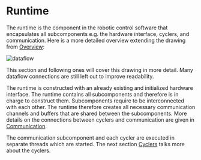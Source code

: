 # Runtime

The runtime is the component in the robotic control software that encapsulates all subcomponents e.g. the hardware interface, cyclers, and communication.
Here is a more detailed overview extending the drawing from [Overview](./overview.md):

![dataflow](./dataflow.png)

This section and following ones will cover this drawing in more detail. Many dataflow connections are still left out to improve readability.

The runtime is constructed with an already existing and initialized hardware interface.
The runtime contains all subcomponents and therefore is in charge to construct them.
Subcomponents require to be interconnected with each other.
The runtime therefore creates all necessary communication channels and buffers that are shared between the subcomponents.
More details on the connections between cyclers and communication are given in [Communication](./communication.md).

The communication subcomponent and each cycler are executed in separate threads which are started.
The next section [Cyclers](./cyclers.md) talks more about the cyclers.
